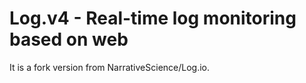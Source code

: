 Log.v4 - Real-time log monitoring based on web
==============================================
It is a fork version from NarrativeScience/Log.io.
